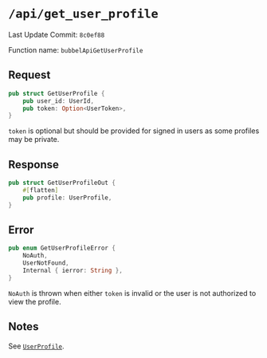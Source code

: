 # `/api/get_user_profile`

Last Update Commit: `8c0ef88`

Function name: `bubbelApiGetUserProfile`

## Request

```rust
pub struct GetUserProfile {
    pub user_id: UserId,
    pub token: Option<UserToken>,
}
```

`token` is optional but should be provided for signed in users as some profiles may be private.

## Response

```rust
pub struct GetUserProfileOut {
    #[flatten]
    pub profile: UserProfile,
}
```

## Error

```rust
pub enum GetUserProfileError {
    NoAuth,
    UserNotFound,
    Internal { ierror: String },
}
```

`NoAuth` is thrown when either `token` is invalid or the user is not authorized to view the profile.

## Notes

See [`UserProfile`](./user_profile.md).

